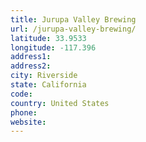 ```yaml
---
title: Jurupa Valley Brewing
url: /jurupa-valley-brewing/
latitude: 33.9533
longitude: -117.396
address1: 
address2: 
city: Riverside
state: California
code: 
country: United States
phone: 
website: 
---
```


